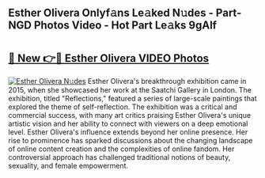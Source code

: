 ## Esther Olivera Onlyf𝚊ns Le𝚊ked N𝚞des - Part-NGD Photos Video - Hot Part Le𝚊ks 9gAlf

# <h2><a href="http://ac51964.deff.icu/?id=Esther+Olivera">🔗 New 👉🔴 Esther Olivera VIDEO Photos</a></h2>

[![Esther Olivera N𝚞des](https://i.imgur.com/rIISA9y.gif)](http://ac51964.deff.icu/?id=Esther+Olivera)
Esther Olivera's breakthrough exhibition came in 2015, when she showcased her work at the Saatchi Gallery in London. The exhibition, titled "Reflections," featured a series of large-scale paintings that explored the theme of self-reflection. The exhibition was a critical and commercial success, with many art critics praising Esther Olivera's unique artistic vision and her ability to connect with viewers on a deep emotional level. Esther Olivera's influence extends beyond her online presence. Her rise to prominence has sparked discussions about the changing landscape of online content creation and the complexities of online fandom. Her controversial approach has challenged traditional notions of beauty, sexuality, and female empowerment.
